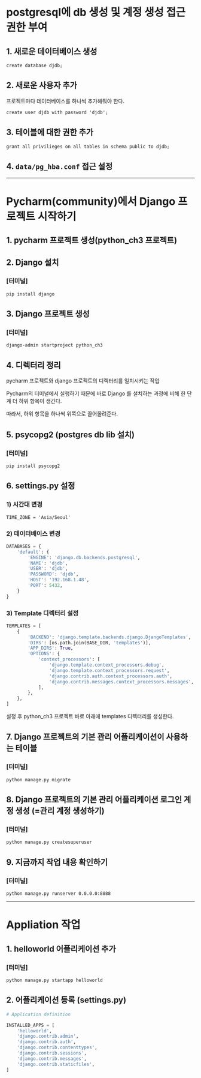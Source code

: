 # postgresql에 db 생성 및 계정 생성 접근 권한 부여

## 1. 새로운 데이터베이스 생성
`create database djdb;`

## 2. 새로운 사용자 추가
프로젝트마다 데이터베이스를 하나씩 추가해줘야 한다.

`create user djdb with password 'djdb';`

## 3. 테이블에 대한 권한 추가
`grant all privilieges on all tables in schema public to djdb;`

## 4. `data/pg_hba.conf` 접근 설정

---

# Pycharm(community)에서 Django 프로젝트 시작하기

## 1. pycharm 프로젝트 생성(python_ch3 프로젝트)

## 2. Django 설치
### [터미널]
`pip install django`

## 3. Django 프로젝트 생성
### [터미널]
`django-admin startproject python_ch3`

## 4. 디렉터리 정리
pycharm 프로젝트와 django 프로젝트의 디렉터리를 일치시키는 작업

Pycharm의 터미널에서 실행하기 때문에 바로 Django 를 설치하는 과정에 비해 한 단계 더 하위 항목이 생긴다.

따라서, 하위 항목을 하나씩 위쪽으로 끌어올려준다. 

## 5. psycopg2 (postgres db lib 설치)
### [터미널]
`pip install psycopg2`

## 6. settings.py 설정
### 1) 시간대 변경
`TIME_ZONE = 'Asia/Seoul'`

### 2) 데이터베이스 변경
```python
DATABASES = {
    'default': {
        'ENGINE': 'django.db.backends.postgresql',
        'NAME': 'djdb',
        'USER': 'djdb',
        'PASSWORD': 'djdb',
        'HOST': '192.168.1.48',
        'PORT': 5432,
    }
}
```

### 3) Template 디렉터리 설정
```python
TEMPLATES = [
    {
        'BACKEND': 'django.template.backends.django.DjangoTemplates',
        'DIRS': [os.path.join(BASE_DIR, 'templates')],
        'APP_DIRS': True,
        'OPTIONS': {
            'context_processors': [
                'django.template.context_processors.debug',
                'django.template.context_processors.request',
                'django.contrib.auth.context_processors.auth',
                'django.contrib.messages.context_processors.messages',
            ],
        },
    },
]
```

설정 후 python_ch3 프로젝트 바로 아래에 templates 디렉터리를 생성한다.

## 7. Django 프로젝트의 기본 관리 어플리케이션이 사용하는 테이블
### [터미널]
`python manage.py migrate`

## 8. Django 프로젝트의 기본 관리 어플리케이션 로그인 계정 생성 (=관리 계정 생성하기)
### [터미널]
`python manage.py createsuperuser`

## 9. 지금까지 작업 내용 확인하기
### [터미널]
`python manage.py runserver 0.0.0.0:8888`

---

# Appliation 작업

## 1. helloworld 어플리케이션 추가
### [터미널]
`python manage.py startapp helloworld`

## 2. 어플리케이션 등록 (settings.py)
```python
# Application definition

INSTALLED_APPS = [
    'helloworld',
    'django.contrib.admin',
    'django.contrib.auth',
    'django.contrib.contenttypes',
    'django.contrib.sessions',
    'django.contrib.messages',
    'django.contrib.staticfiles',
]
```

